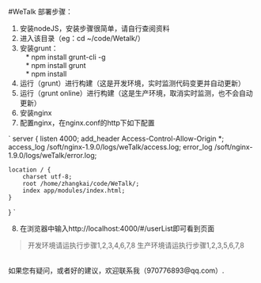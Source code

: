#WeTalk
部署步骤：<br/>
1. 安装nodeJS，安装步骤很简单，请自行查阅资料<br/>
2. 进入该目录（eg：cd ~/code/Wetalk/）<br/>
3. 安装grunt：<br/>
&nbsp;&nbsp; * npm install grunt-cli -g<br/>
&nbsp;&nbsp; * npm install grunt<br/>
&nbsp;&nbsp; * npm install<br/>
4. 运行（grunt）进行构建（这是开发环境，实时监测代码变更并自动更新）<br/>
5. 运行（grunt online）进行构建（这是生产环境，取消实时监测，也不会自动更新）<br/>
6. 安装nginx
7. 配置nginx，在nginx.conf的http下如下配置

` 
server {
	listen 4000;
	add_header Access-Control-Allow-Origin *;
	access_log /soft/nginx-1.9.0/logs/weTalk/access.log;
	error_log /soft/nginx-1.9.0/logs/weTalk/error.log;

	location / {
		charset utf-8;
		root /home/zhangkai/code/WeTalk/;
		index app/modules/index.html;
	}
} 
`

8. 在浏览器中输入http://localhost:4000/#/userList即可看到页面

>开发环境请运执行步骤1,2,3,4,6,7,8
>生产环境请运执行步骤1,2,3,5,6,7,8

<br/>
如果您有疑问，或者好的建议，欢迎联系我（970776893@qq.com）.<br/>